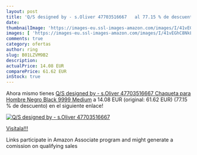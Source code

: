 ```yaml
---
layout: post
title: 'Q/S designed by - s.Oliver 47703516667   al 77.15 % de descuento'
date: 
thumbnailImage: 'https://images-eu.ssl-images-amazon.com/images/I/41vEGhC8NkL._SL200_.jpg'
images: [ 'https://images-eu.ssl-images-amazon.com/images/I/41vEGhC8NkL._SL200_.jpg' ]
comments: true
category: ofertas
author: ring
slug: B01LZVM9B2
description:
actualPrice: 14.08 EUR
comparePrice: 61.62 EUR
inStock: true
---
```


Ahora mismo tienes [Q/S designed by - s.Oliver 47703516667  Chaqueta para Hombre  Negro  Black 9999   Medium](https://www.amazon.es/dp/B01LZVM9B2/?tag=tolees-21) a 14.08 EUR (original: 61.62 EUR) (77.15 %  de descuento) en el siguiente enlace!

[![Q/S designed by - s.Oliver 47703516667  ](https://images-eu.ssl-images-amazon.com/images/I/41vEGhC8NkL._SL200_.jpg)](https://www.amazon.es/dp/B01LZVM9B2/?tag=tolees-21)

[Visítala!!!](https://www.amazon.es/dp/B01LZVM9B2/?tag=tolees-21)

Links participate in Amazon Associate program and might generate a comission on qualifying sales
